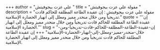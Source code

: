 +++
author = "علي عزت بيجوفيتش "
title = "مقولة علي عزت بيجوفيتش "
description = "مقولة علي عزت بيجوفيتش : إن عقيدة الطاعة المطلقة للحاكم قادت تدريجياً ومن خلال منحدر مميز ومعلل إلى انهيار الحضارة الإسلامية."
quote = '''إن عقيدة الطاعة المطلقة للحاكم قادت تدريجياً ومن خلال منحدر مميز ومعلل إلى انهيار الحضارة الإسلامية.''' 
slug = "إن-عقيدة-الطاعة-المطلقة-للحاكم-قادت-تدريجياً-ومن-خلال-منحدر-مميز-ومعلل-إلى-انهيار-الحضارة-الإسلامية"
+++
إن عقيدة الطاعة المطلقة للحاكم قادت تدريجياً ومن خلال منحدر مميز ومعلل إلى انهيار الحضارة الإسلامية.
